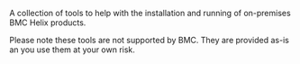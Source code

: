 A collection of tools to help with the installation and running of on-premises BMC Helix products.

Please note these tools are not supported by BMC.  They are provided as-is an you use them at your own risk.
